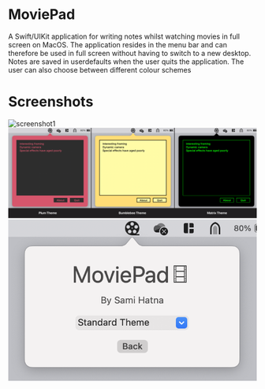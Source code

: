 # MoviePad

A Swift/UIKit application for writing notes whilst watching movies in full screen on MacOS. The application resides in the menu bar and can therefore be used in full screen without having to switch to a new desktop. Notes are saved in userdefaults when the user quits the application. The user can also choose between different colour schemes

# Screenshots
![screenshot1](/screenshots/screenshot1.png)
![screenshot2](/screenshots/screenshot2.png)
![screenshot3](/screenshots/screenshot3.png)
